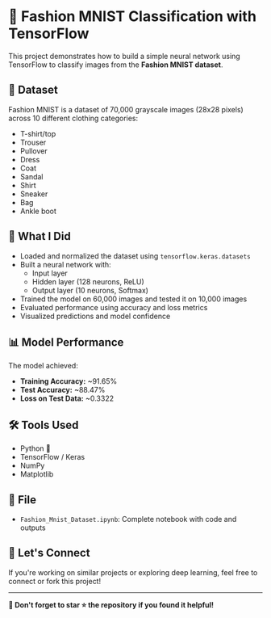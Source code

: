 # 🧠 Fashion MNIST Classification with TensorFlow

This project demonstrates how to build a simple neural network using TensorFlow to classify images from the **Fashion MNIST dataset**.

## 📂 Dataset
Fashion MNIST is a dataset of 70,000 grayscale images (28x28 pixels) across 10 different clothing categories:
- T-shirt/top
- Trouser
- Pullover
- Dress
- Coat
- Sandal
- Shirt
- Sneaker
- Bag
- Ankle boot

## 🚀 What I Did
- Loaded and normalized the dataset using `tensorflow.keras.datasets`
- Built a neural network with:
  - Input layer
  - Hidden layer (128 neurons, ReLU)
  - Output layer (10 neurons, Softmax)
- Trained the model on 60,000 images and tested it on 10,000 images
- Evaluated performance using accuracy and loss metrics
- Visualized predictions and model confidence

## 📊 Model Performance
The model achieved:
- **Training Accuracy:** ~91.65%
- **Test Accuracy:** ~88.47%
- **Loss on Test Data:** ~0.3322

## 🛠️ Tools Used
- Python 🐍
- TensorFlow / Keras
- NumPy
- Matplotlib

## 📁 File
- `Fashion_Mnist_Dataset.ipynb`: Complete notebook with code and outputs

## 🤝 Let's Connect
If you're working on similar projects or exploring deep learning, feel free to connect or fork this project!

---

**📌 Don't forget to star ⭐ the repository if you found it helpful!**
